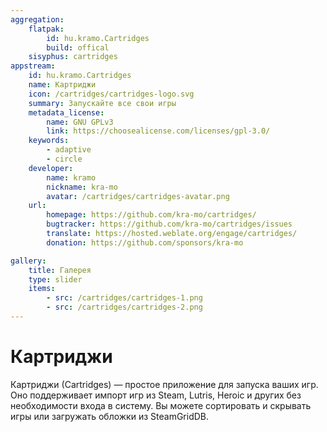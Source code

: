 ```yaml
---
aggregation: 
    flatpak: 
        id: hu.kramo.Cartridges
        build: offical
    sisyphus: cartridges
appstream:
    id: hu.kramo.Cartridges
    name: Картриджи
    icon: /cartridges/cartridges-logo.svg
    summary: Запускайте все свои игры
    metadata_license: 
        name: GNU GPLv3
        link: https://choosealicense.com/licenses/gpl-3.0/
    keywords: 
        - adaptive
        - circle
    developer: 
        name: kramo
        nickname: kra-mo
        avatar: /cartridges/cartridges-avatar.png
    url: 
        homepage: https://github.com/kra-mo/cartridges/
        bugtracker: https://github.com/kra-mo/cartridges/issues
        translate: https://hosted.weblate.org/engage/cartridges/
        donation: https://github.com/sponsors/kra-mo

gallery: 
    title: Галерея
    type: slider
    items: 
        - src: /cartridges/cartridges-1.png
        - src: /cartridges/cartridges-2.png
---
```


# Картриджи

Картриджи (Сartridges) — простое приложение для запуска ваших игр. Оно поддерживает импорт игр из Steam, Lutris, Heroic и других без необходимости входа в систему. Вы можете сортировать и скрывать игры или загружать обложки из SteamGridDB.

<AGWGallery />


<!--@include: @apps/_parts/install/content-repo.md-->
<!--@include: @apps/_parts/install/content-flatpak.md-->